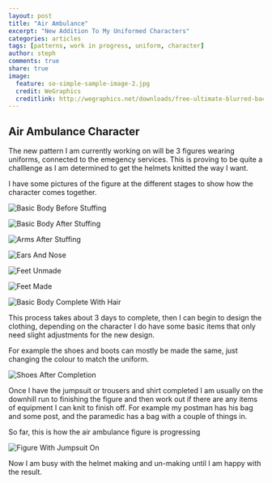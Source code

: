 ```yaml
---
layout: post
title: "Air Ambulance"
excerpt: "New Addition To My Uniformed Characters"
categories: articles
tags: [patterns, work in progress, uniform, character]
author: steph
comments: true
share: true
image:
  feature: so-simple-sample-image-2.jpg
  credit: WeGraphics
  creditlink: http://wegraphics.net/downloads/free-ultimate-blurred-background-pack/
---
```


## Air Ambulance Character

The new pattern I am currently working on will be 3 figures wearing uniforms, connected to the emegency services.  This is proving to be quite a challlenge as I am determined to get the helmets knitted the way I want.

I have some pictures of the figure at the different stages to show how the character comes together.

![Basic Body Before Stuffing](/images/posts/air-ambulance-empty-body.jpg)

![Basic Body After Stuffing](/images/posts/air-ambulance-stuffed-body.jpg)

![Arms After Stuffing](/images/posts/air-ambulance-arms.jpg)

![Ears And Nose](/images/posts/air-ambulance-ears-nose.jpg)

![Feet Unmade](/images/posts/air-ambulance-feet-unmade.jpg)

![Feet Made](/images/posts/air-ambulance-feet-made.jpg)

![Basic Body Complete With Hair](/images/posts/air-ambulance-naked.jpg)

This process takes about 3 days to complete, then I can begin to design the clothing, depending on the character I do have some basic items that only need slight adjustments for the new design.

For example the shoes and boots can mostly be made the same, just changing the colour to match the uniform.

![Shoes After Completion](/images/posts/air-ambulance-shoes.jpg)

Once I have the jumpsuit or trousers and shirt completed I am usually on the downhill run to finishing the figure and then work out if there are any items of equipment I can knit to finish off.  For example my postman has his bag and some post, and the paramedic has a bag with a couple of things in.

So far, this is how the air ambulance figure is progressing

![Figure With Jumpsuit On](/images/posts/air-ambulance-clothed.jpg)

Now I am busy with the helmet making and un-making until I am happy with the result.